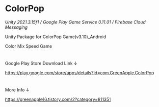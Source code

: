 # ColorPop
*Unity 2021.3.15f1 / Google Play Game Service 0.11.01 / Firebase Cloud Messaging*

Unity Package for ColorPop Game(v3.10)_Android


Color Mix Speed Game
#
Google Play Store Download Link ↓

https://play.google.com/store/apps/details?id=com.GreenApple.ColorPop
#
More Info ↓

https://greenapple16.tistory.com/2?category=811351

